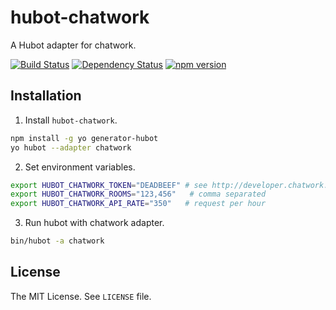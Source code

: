 hubot-chatwork
==============

A Hubot adapter for chatwork.

[![Build Status](https://travis-ci.org/akiomik/hubot-chatwork.svg?branch=master)](https://travis-ci.org/akiomik/hubot-chatwork)
[![Dependency Status](https://gemnasium.com/akiomik/hubot-chatwork.svg)](https://gemnasium.com/akiomik/hubot-chatwork)
[![npm version](https://badge.fury.io/js/hubot-chatwork.svg)](http://badge.fury.io/js/hubot-chatwork)

## Installation

1. Install `hubot-chatwork`.
  ```sh
npm install -g yo generator-hubot
yo hubot --adapter chatwork
  ```

2. Set environment variables.
  ```sh
export HUBOT_CHATWORK_TOKEN="DEADBEEF" # see http://developer.chatwork.com/ja/authenticate.html
export HUBOT_CHATWORK_ROOMS="123,456"   # comma separated
export HUBOT_CHATWORK_API_RATE="350"   # request per hour
  ```

3. Run hubot with chatwork adapter.
  ```sh
bin/hubot -a chatwork
  ```

## License
The MIT License. See `LICENSE` file.
